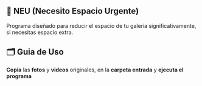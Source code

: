 ## 📌 NEU (Necesito Espacio Urgente)
Programa diseñado para reducir el espacio de tu galeria significativamente, si necesitas espacio extra.

## 🗂️ Guia de Uso
**Copia** las **fotos** y **videos** originales, en la **carpeta entrada** y **ejecuta el programa**